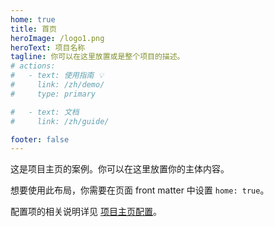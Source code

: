 ```yaml
---
home: true
title: 首页
heroImage: /logo1.png
heroText: 项目名称
tagline: 你可以在这里放置或是整个项目的描述。
# actions:
#   - text: 使用指南 💡
#     link: /zh/demo/
#     type: primary

#   - text: 文档
#     link: /zh/guide/

footer: false
---
```


这是项目主页的案例。你可以在这里放置你的主体内容。

想要使用此布局，你需要在页面 front matter 中设置 `home: true`。

配置项的相关说明详见 [项目主页配置](https://vuepress-theme-hope.github.io/v2/zh/guide/layout/home/)。
